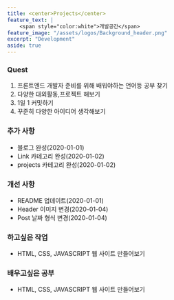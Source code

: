 ```yaml
---
title: <center>Projects</center>
feature_text: |
    <span style="color:white">개발공간</span>
feature_image: "/assets/logos/Background_header.png"
excerpt: "Development"
aside: true
---
```


### Quest

1. 프론트엔드 개발자 준비를 위해 배워야하는 언어등 공부 찾기
2. 다양한 대외활동,프로젝트 해보기
3. 1일 1 커밋하기
4. 꾸준히 다양한 아이디어 생각해보기

### 추가 사항
* 블로그 완성(2020-01-01)
* Link 카테고리 완성(2020-01-02)
* projects 카테고리 완성(2020-01-02)  

### 개선 사항
* README 업데이트(2020-01-01)
* Header 이미지 변경(2020-01-04)
* Post 날짜 형식 변경(2020-01-04)  

### 하고싶은 작업
* HTML, CSS, JAVASCRIPT 웹 사이트 만들어보기

### 배우고싶은 공부
* HTML, CSS, JAVASCRIPT 웹 사이트 만들어보기
